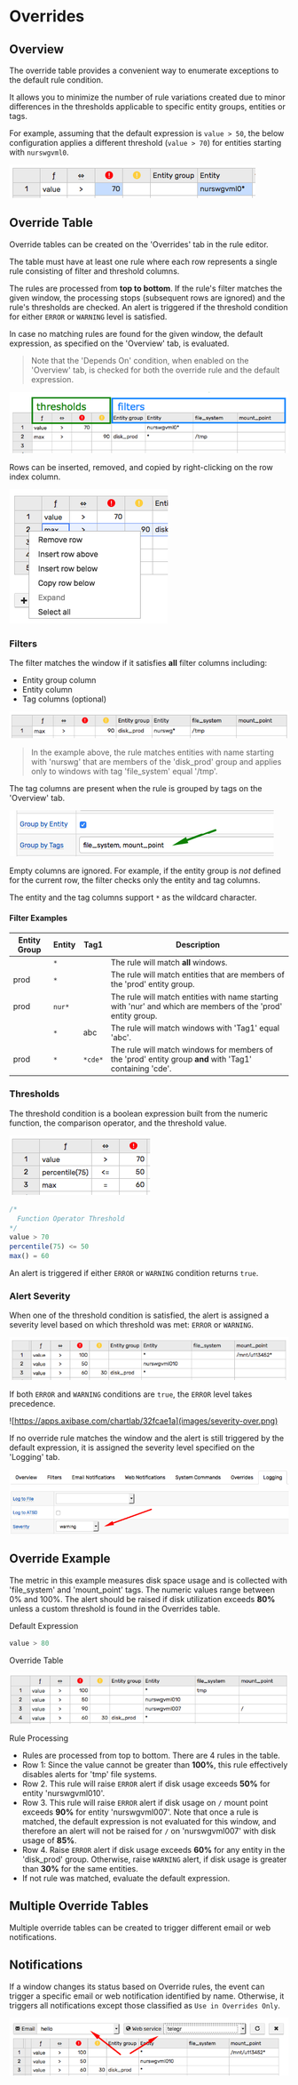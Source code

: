 # Overrides

## Overview

The override table provides a convenient way to enumerate exceptions to the default rule condition.

It allows you to minimize the number of rule variations created due to minor differences in the thresholds applicable to specific entity groups, entities or tags.

For example, assuming that the default expression is `value > 50`, the below configuration applies a different threshold (`value > 70`) for entities starting with `nurswgvml0`.

![](images/rule-row.png)

## Override Table

Override tables can be created on the 'Overrides' tab in the rule editor.

The table must have at least one rule where each row represents a single rule consisting of filter and threshold columns.

The rules are processed from **top to bottom**. If the rule's filter matches the given window, the processing stops (subsequent rows are ignored) and the rule's thresholds are checked. An alert is triggered if the threshold condition for either `ERROR` or `WARNING` level is satisfied.

In case no matching rules are found for the given window, the default expression, as specified on the 'Overview' tab, is evaluated.

> Note that the 'Depends On' condition, when enabled on the 'Overview' tab, is checked for both the override rule and the default expression.

![](images/override-columns.png)

Rows can be inserted, removed, and copied by right-clicking on the row index column.

![](images/override-row-control.png)

### Filters

The filter matches the window if it satisfies **all** filter columns including:

- Entity group column
- Entity column
- Tag columns (optional)

![](images/override-rule-filter.png)

> In the example above, the rule matches entities with name starting with 'nurswg' that are members of the 'disk_prod' group and applies only to windows with  tag 'file_system' equal '/tmp'.

The tag columns are present when the rule is grouped by tags on the 'Overview' tab.

![](images/override-tag-columns-group.png)

Empty columns are ignored. For example, if the entity group is _not_ defined for the current row, the filter checks only the entity and tag columns.

The entity and the tag columns support `*` as the wildcard character.

#### Filter Examples

| Entity Group | Entity | Tag1 | Description |
|---|---|---|---|
| | `*` | | The rule will match **all** windows.|
| prod | `*` | | The rule will match entities that are members of the 'prod' entity group.|
| prod | `nur*`| | The rule will match entities with name starting with 'nur' and which are members of the 'prod' entity group.|
|  | `*` | abc | The rule will match windows with 'Tag1' equal 'abc'.|
| prod | `*` | `*cde*` | The rule will match windows for members of the 'prod' entity group **and** with 'Tag1' containing 'cde'.|

### Thresholds

The threshold condition is a boolean expression built from the numeric function, the comparison operator, and the threshold value.

![](images/override-operators.png)

```javascript
/*
  Function Operator Threshold
*/
value > 70
percentile(75) <= 50
max() = 60
```

An alert is triggered if either `ERROR` or `WARNING` condition returns `true`.

### Alert Severity

When one of the threshold condition is satisfied, the alert is assigned a severity level based on which threshold was met: `ERROR` or `WARNING`.

![](images/severity-rule.png)

If both `ERROR` and `WARNING` conditions are `true`, the `ERROR` level takes precedence.

![https://apps.axibase.com/chartlab/32fcae1a](images/severity-over.png)

If no override rule matches the window and the alert is still triggered by the default expression, it is assigned the severity level specified on the 'Logging' tab.

![](images/logging-severity.png)


## Override Example

The metric in this example measures disk space usage and is collected with 'file_system' and 'mount_point' tags. The numeric values range between 0% and 100%. The alert should be raised if disk utilization exceeds **80%** unless a custom threshold is found in the Overrides table.

Default Expression

```java
value > 80
```

Override Table

![](images/override-example.png)

Rule Processing

* Rules are processed from top to bottom. There are 4 rules in the table.
* Row 1: Since the value cannot be greater than **100%**, this rule effectively disables alerts for 'tmp' file systems.
* Row 2. This rule will raise `ERROR` alert if disk usage exceeds **50%** for entity 'nurswgvml010'.
* Row 3. This rule will raise `ERROR` alert if disk usage on `/` mount point exceeds **90%** for entity 'nurswgvml007'. Note that once a rule is matched, the default expression is not evaluated for this window, and therefore an alert will not be raised for `/` on 'nurswgvml007' with disk usage of **85%**.
* Row 4. Raise `ERROR` alert if disk usage exceeds **60%** for any entity in the 'disk_prod' group. Otherwise, raise `WARNING` alert, if disk usage is greater than **30%** for the same entities.
* If not rule was matched, evaluate the default expression.

## Multiple Override Tables

Multiple override tables can be created to trigger different email or web notifications.


## Notifications

If a window changes its status based on Override rules, the event can trigger a specific email or web notification identified by name. Otherwise, it triggers all notifications except those classified as `Use in Overrides Only`.

![](images/override-notification.png)
